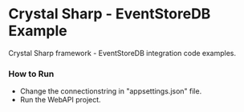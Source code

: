 # Crystal Sharp - EventStoreDB Example
Crystal Sharp framework - EventStoreDB integration code examples.


### How to Run

* Change the connectionstring in "appsettings.json" file.
* Run the WebAPI project.
